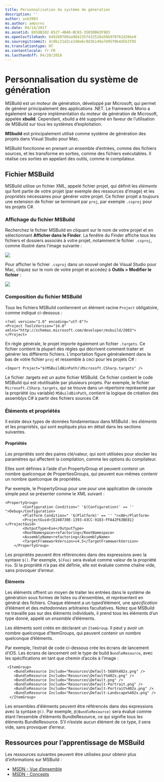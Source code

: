 ```yaml
---
title: Personnalisation du système de génération
description: ''
author: asb3993
ms.author: amburns
ms.date: 04/14/2017
ms.assetid: 6958B102-8527-4B40-BC65-3505DB63F9D3
ms.openlocfilehash: 649289700aa984235f432528a59b970762d26be0
ms.sourcegitcommit: 4c0bc21d2ce2d8e6c9d3b149a7d95f0b4d5b3f85
ms.translationtype: HT
ms.contentlocale: fr-FR
ms.lasthandoff: 04/20/2018
---
```

# <a name="customizing-the-build-system"></a>Personnalisation du système de génération

MSBuild est un moteur de génération, développé par Microsoft, qui permet de générer principalement des applications .NET. Le framework Mono a également sa propre implémentation du moteur de génération de Microsoft, appelée **xbuild**. Cependant, xbuild a été supprimé en faveur de l’utilisation de MSBuild sur tous les systèmes d’exploitation.

**MSbuild** est principalement utilisé comme système de génération des projets dans Visual Studio pour Mac. 

MSBuild fonctionne en prenant un ensemble d’entrées, comme des fichiers sources, et les transforme en sorties, comme des fichiers exécutables. Il réalise ces sorties en appelant des outils, comme le compilateur. 


## <a name="msbuild-file"></a>Fichier MSBuild

MSBuild utilise un fichier XML, appelé fichier projet, qui définit les *éléments* qui font partie de votre projet (par exemple des ressources d’image) et les *propriétés* nécessaires pour générer votre projet. Ce fichier projet a toujours une extension de fichier se terminant par `proj`, par exemple `.csproj` pour les projets C#. 

### <a name="viewing-the-msbuild-file"></a>Affichage du fichier MSBuild

Recherchez le fichier MSBuild en cliquant sur le nom de votre projet et en sélectionnant **Afficher dans le Finder**. La fenêtre du Finder affiche tous les fichiers et dossiers associés à votre projet, notamment le fichier `.csproj`, comme illustré dans l’image suivante :

![](media/customizing-build-system-image1.png)

Pour afficher le fichier `.csproj` dans un nouvel onglet de Visual Studio pour Mac, cliquez sur le nom de votre projet et accédez à **Outils > Modifier le fichier** :

![](media/customizing-build-system-image2.png)

### <a name="composition-of-the-msbuild-file"></a>Composition du fichier MSBuild

Tous les fichiers MSBuild contiennent un élément racine `Project` obligatoire, comme indiqué ci-dessous :

```
<?xml version="1.0" encoding="utf-8"?>
<Project ToolsVersion="14.0" xmlns="http://schemas.microsoft.com/developer/msbuild/2003">
</Project>
```

En règle générale, le projet importe également un fichier `.targets`. Ce fichier contient la plupart des règles qui décrivent comment traiter et générer les différents fichiers. L’importation figure généralement dans le bas de votre fichier `proj` et ressemble à ceci pour les projets C# :

```
<Import Project="$(MSBuildBinPath)\Microsoft.CSharp.targets" />
```

Le fichier .targets est un autre fichier MSBuild. Ce fichier contient le code MSBuild qui est réutilisable par plusieurs projets. Par exemple, le fichier `Microsoft.CSharp.targets`, qui se trouve dans un répertoire représenté par la propriété (ou variable) `MSBuildBinPath`, contient la logique de création des assemblys C# à partir des fichiers sources C#.

### <a name="items-and-properties"></a>Éléments et propriétés

Il existe deux types de données fondamentaux dans MSBuild : les *éléments* et les *propriétés*, qui sont expliqués plus en détail dans les sections suivantes.

#### <a name="properties"></a>Propriétés

Les propriétés sont des paires clé/valeur, qui sont utilisées pour stocker les paramètres qui affectent la compilation, comme les options du compilateur.

Elles sont définies à l’aide d’un PropertyGroup et peuvent contenir un nombre quelconque de PropertiesGroups, qui peuvent eux-mêmes contenir un nombre quelconque de propriétés. 

Par exemple, le PropertyGroup pour une pour une application de console simple peut se présenter comme le XML suivant :

```
<PropertyGroup>
        <Configuration Condition=" '$(Configuration)' == '' ">Debug</Configuration>
        <Platform Condition=" '$(Platform)' == '' ">x86</Platform>
        <ProjectGuid>{E248730E-1393-43CC-9183-FFA42F63BE81}</ProjectGuid>
        <OutputType>Exe</OutputType>
        <RootNamespace>refactoring</RootNamespace>
        <AssemblyName>refactoring</AssemblyName>
        <TargetFrameworkVersion>v4.5</TargetFrameworkVersion>
    </PropertyGroup>
```

Les propriétés peuvent être référencées dans des expressions avec la syntaxe `$()`. Par exemple, `$(Foo)` sera évalué comme valeur de la propriété `Foo`. Si la propriété n’a pas été définie, elle est évaluée comme chaîne vide, sans provoquer d’erreur.

#### <a name="items"></a>Éléments

Les éléments offrent un moyen de traiter les entrées dans le système de génération sous formes de listes ou d’ensembles, et représentent en général des fichiers. Chaque élément a un *type*d’élément, une *spécification* d’élément et des *métadonnées* arbitraires facultatives. Notez que MSBuild ne travaille pas sur des éléments individuels, il prend tous les éléments d’un type donné, appelé un *ensemble* d’éléments.

Les éléments sont créés en déclarant un `ItemGroup`. Il peut y avoir un nombre quelconque d’ItemGroups, qui peuvent contenir un nombre quelconque d’éléments. 

Par exemple, l’extrait de code ci-dessous crée les écrans de lancement d’iOS. Les écrans de lancement ont le type de build `BundleResource`, avec les spécifications en tant que chemin d’accès à l’image :

```
 <ItemGroup>
    <BundleResource Include="Resources\Default-568h%402x.png" />
    <BundleResource Include="Resources\Default%402x.png" />
    <BundleResource Include="Resources\Default.png" />
    <BundleResource Include="Resources\Default-Portrait.png" />
    <BundleResource Include="Resources\Default-Portrait%402x.png" />
    <BundleResource Include="Resources\Default-Landscape%402x.png" />
  </ItemGroup>
 ```
 
 Les ensembles d’éléments peuvent être référencés dans des expressions avec la syntaxe `@()`. Par exemple, `@(BundleResource)` sera évalué comme étant l’ensemble d’éléments BundleResource, ce qui signifie tous les éléments BundleResource. S’il n’existe aucun élément de ce type, il sera vide, sans provoquer d’erreur.

## <a name="resources-for-learning-msbuild"></a>Ressources pour l’apprentissage de MSBuild

Les ressources suivantes peuvent être utilisées pour obtenir plus d’informations sur MSBuild :

* [MSDN - Vue d’ensemble](https://msdn.microsoft.com/library/dd393574.aspx)
* [MSDN - Concepts](https://msdn.microsoft.com/library/dd637714.aspx)


